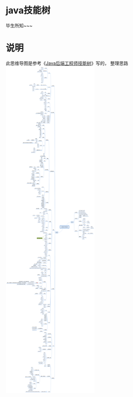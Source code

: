 java技能树
===============
毕生所知~~~
# 说明

此思维导图是参考《[Java后端工程师技能树](http://www.rowkey.me/blog/2016/06/17/java-skill-tree/)》写的，
整理思路
![stack](https://github.com/jarvisxiong/javastack/blob/master/JAVA%20STACK.png)
